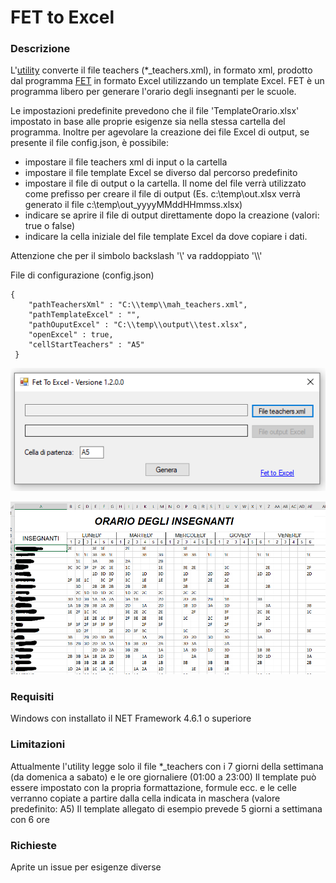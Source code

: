 # FET to Excel


### Descrizione

L'[utility](https://github.com/nicogis/FetToExcel/releases) converte il file teachers (*_teachers.xml), in formato xml, prodotto dal programma [FET](https://lalescu.ro/liviu/fet/download.html)
in formato Excel utilizzando un template Excel. FET è un programma libero per generare l'orario degli insegnanti per le scuole.

Le impostazioni predefinite prevedono che il file 'TemplateOrario.xlsx' impostato in base alle proprie esigenze sia nella stessa cartella del programma.
Inoltre per agevolare la creazione dei file Excel di output, se presente il file config.json, è possibile:
-  impostare il file teachers xml di input o la cartella
-  impostare il file template Excel se diverso dal percorso predefinito
-  impostare il file di output o la cartella. Il nome del file verrà utilizzato come prefisso per creare il file di output (Es. c:\temp\out.xlsx verrà generato il file c:\temp\out_yyyyMMddHHmmss.xlsx)
-  indicare se aprire il file di output direttamente dopo la creazione (valori: true o false)
-  indicare la cella iniziale del file template Excel da dove copiare i dati. 

Attenzione che per il simbolo backslash '\\'  va raddoppiato '\\\\'

File di configurazione (config.json)
```
{
 	"pathTeachersXml" : "C:\\temp\\mah_teachers.xml",
 	"pathTemplateExcel" : "",
 	"pathOuputExcel" : "C:\\temp\\output\\test.xlsx",
 	"openExcel" : true,
 	"cellStartTeachers" : "A5"
 }
```

![Fet To Excel](Immagini/FetToExcel.PNG)


![Orario](Immagini/Orario.png)


### Requisiti

Windows con installato il NET Framework 4.6.1 o superiore

### Limitazioni

Attualmente l'utility legge solo il file *_teachers con i 7 giorni della settimana (da domenica a sabato) e le ore giornaliere (01:00 a 23:00)
Il template può essere impostato con la propria formattazione, formule ecc. e le celle verranno copiate a partire dalla cella indicata in maschera (valore predefinito: A5)
Il template allegato di esempio prevede 5 giorni a settimana con 6 ore

### Richieste

Aprite un issue per esigenze diverse 
   
